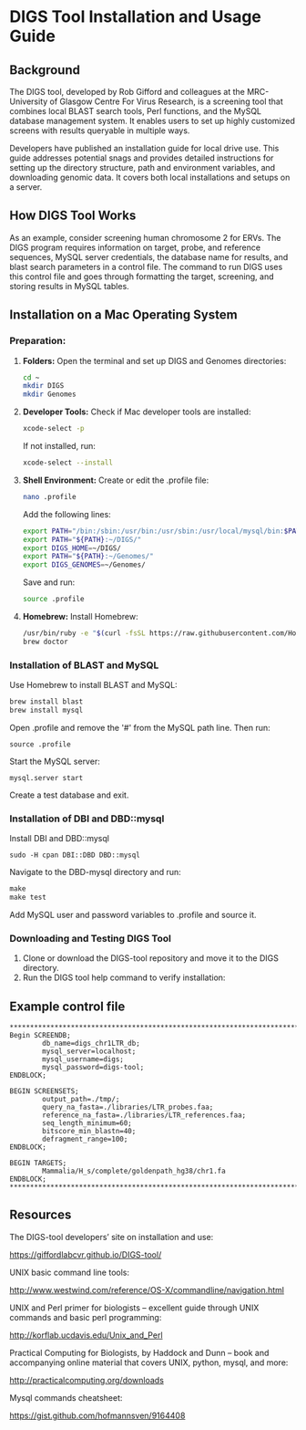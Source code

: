 # DIGS Tool Installation and Usage Guide

## Background

The DIGS tool, developed by Rob Gifford and colleagues at the MRC-University of Glasgow Centre For Virus Research, is a screening tool that combines local BLAST search tools, Perl functions, and the MySQL database management system. It enables users to set up highly customized screens with results queryable in multiple ways.

Developers have published an installation guide for local drive use. This guide addresses potential snags and provides detailed instructions for setting up the directory structure, path and environment variables, and downloading genomic data. It covers both local installations and setups on a server.

## How DIGS Tool Works

As an example, consider screening human chromosome 2 for ERVs. The DIGS program requires information on target, probe, and reference sequences, MySQL server credentials, the database name for results, and blast search parameters in a control file. The command to run DIGS uses this control file and goes through formatting the target, screening, and storing results in MySQL tables.

## Installation on a Mac Operating System

### Preparation:

1. **Folders:** Open the terminal and set up DIGS and Genomes directories:
    ```sh
    cd ~
    mkdir DIGS
    mkdir Genomes
    ```

2. **Developer Tools:** Check if Mac developer tools are installed:
    ```sh
    xcode-select -p
    ```
    If not installed, run:
    ```sh
    xcode-select --install
    ```

3. **Shell Environment:** Create or edit the .profile file:
    ```sh
    nano .profile
    ```
    Add the following lines:
    ```sh
    export PATH="/bin:/sbin:/usr/bin:/usr/sbin:/usr/local/mysql/bin:$PATH"
    export PATH="${PATH}:~/DIGS/"
    export DIGS_HOME=~/DIGS/
    export PATH="${PATH}:~/Genomes/"
    export DIGS_GENOMES=~/Genomes/
    ```
    Save and run:
    ```sh
    source .profile
    ```

4. **Homebrew:** Install Homebrew:
    ```sh
    /usr/bin/ruby -e "$(curl -fsSL https://raw.githubusercontent.com/Homebrew/install/master/install)"
    brew doctor
    ```

### Installation of BLAST and MySQL

Use Homebrew to install BLAST and MySQL:

```sh
brew install blast
brew install mysql
```

Open .profile and remove the '#' from the MySQL path line. Then run:

`source .profile`

Start the MySQL server:

`mysql.server start`


Create a test database and exit.

### Installation of DBI and DBD::mysql

Install DBI and DBD::mysql

`sudo -H cpan DBI::DBD DBD::mysql`

Navigate to the DBD-mysql directory and run:


```perl Makefile.PL
make
make test
```

Add MySQL user and password variables to .profile and source it.


### Downloading and Testing DIGS Tool

1. Clone or download the DIGS-tool repository and move it to the DIGS directory.
2. Run the DIGS tool help command to verify installation:



## Example control file

```
***********************************************************************
Begin SCREENDB;
        db_name=digs_chr1LTR_db;
        mysql_server=localhost;
        mysql_username=digs;		
        mysql_password=digs-tool;
ENDBLOCK;

BEGIN SCREENSETS;
        output_path=./tmp/;
        query_na_fasta=./libraries/LTR_probes.faa;
        reference_na_fasta=./libraries/LTR_references.faa;
        seq_length_minimum=60;
        bitscore_min_blastn=40;
        defragment_range=100;
ENDBLOCK;

BEGIN TARGETS;
        Mammalia/H_s/complete/goldenpath_hg38/chr1.fa
ENDBLOCK;
***********************************************************************
```

## Resources

The DIGS-tool developers’ site on installation and use:

https://giffordlabcvr.github.io/DIGS-tool/

UNIX basic command line tools:

http://www.westwind.com/reference/OS-X/commandline/navigation.html

UNIX and Perl primer for biologists – excellent guide through UNIX commands and basic perl programming:

http://korflab.ucdavis.edu/Unix_and_Perl

Practical Computing for Biologists, by Haddock and Dunn – book and accompanying online material that covers UNIX, python, mysql, and more:

http://practicalcomputing.org/downloads

Mysql commands cheatsheet:

https://gist.github.com/hofmannsven/9164408





